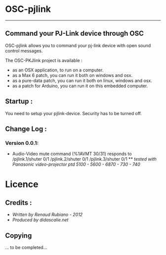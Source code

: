 # OSC-pjlink
---
## Command your PJ-Link device through OSC

OSC-pjlink allows you to command your pj-link device with open sound control messages.

The OSC-PKJlink project is available : 
*	as an OSX application, to run on a computer.
*	as a Max 6 patch, you can run it both on windows and osx.
*	as a pure-data patch, you can run it both on linux, windows and osx.
*	as a patch for Arduino, you can run it on this embedded computer.


## Startup : 
You need to setup your pjlink-device. Security has to be turned off.

## Change Log : 

### Version 0.0.1: 
* Audio-Video mute command (%1AVMT 30/31) responds to /pjlink.1/shuter 0/1 /pjlink.2/shuter 0/1 /pjlink.3/shuter 0/1
** *tested with Panasonic video-projector ptd 5100 - 5600 - 6870 - 730 - 740*

# Licence
## Credits : 
* *Written by Renaud Rubiano - 2012*
* *Produced by didascalie.net*

## Copying
… to be completed…